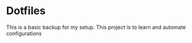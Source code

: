 # Dotfiles

This is a basic backup for my setup. This project is to learn and automate configurations


